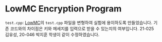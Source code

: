 # LowMC Encryption Program

`test.cpp`: [LowMC](https://github.com/LowMC/lowmc)의 `test.cpp` 파일을 변형하여 실험에 용이하도록 만들었습니다. 기존 코드와의 차이점은 키와 메세지를 입력으로 받을 수 있는지의 여부입니다. 21-025 김유성, 20-046 박지훈 학생이 같이 수정하였습니다. 